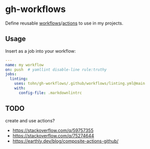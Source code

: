 # gh-workflows

Define reusable [workflows][]/[actions][] to use in my projects.

## Usage

Insert as a job into your workflow:

```yml
---
name: my workflow
on: push  # yamllint disable-line rule:truthy
jobs:
  linting:
    uses: tohn/gh-workflows/.github/workflows/linting.yml@main
    with:
      config-file: .markdownlintrc
```

## TODO

create and use actions?

* <https://stackoverflow.com/q/59757355>
* <https://stackoverflow.com/q/75274644>
* <https://earthly.dev/blog/composite-actions-github/>

[actions]: https://docs.github.com/en/actions/creating-actions/creating-a-composite-action
[workflows]: https://docs.github.com/en/actions/using-workflows/reusing-workflows
